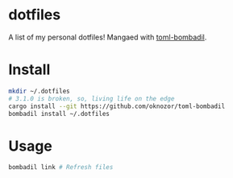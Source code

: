 

# dotfiles

A list of my personal dotfiles! Mangaed with [toml-bombadil](https://github.com/oknozor/toml-bombadil).

# Install

```sh
mkdir ~/.dotfiles
# 3.1.0 is broken, so, living life on the edge
cargo install --git https://github.com/oknozor/toml-bombadil 
bombadil install ~/.dotfiles
```

# Usage

```sh
bombadil link # Refresh files

```